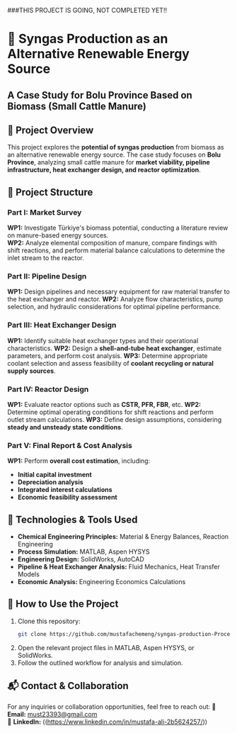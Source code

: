 ###THIS PROJECT IS GOING, NOT COMPLETED YET!!

# 🚀 Syngas Production as an Alternative Renewable Energy Source
## **A Case Study for Bolu Province Based on Biomass (Small Cattle Manure)**

## 📌 **Project Overview**
This project explores the **potential of syngas production** from biomass as an alternative renewable energy source. The case study focuses on **Bolu Province**, analyzing small cattle manure for **market viability, pipeline infrastructure, heat exchanger design, and reactor optimization**.

## 📂 **Project Structure**
### **Part I: Market Survey**
**WP1:** Investigate Türkiye's biomass potential, conducting a literature review on manure-based energy sources.  
**WP2:** Analyze elemental composition of manure, compare findings with shift reactions, and perform material balance calculations to determine the inlet stream to the reactor.

### **Part II: Pipeline Design**
**WP1:** Design pipelines and necessary equipment for raw material transfer to the heat exchanger and reactor.
**WP2:** Analyze flow characteristics, pump selection, and hydraulic considerations for optimal pipeline performance.

### **Part III: Heat Exchanger Design**
**WP1:** Identify suitable heat exchanger types and their operational characteristics.
**WP2:** Design a **shell-and-tube heat exchanger**, estimate parameters, and perform cost analysis.
**WP3:** Determine appropriate coolant selection and assess feasibility of **coolant recycling or natural supply sources**.

### **Part IV: Reactor Design**
**WP1:** Evaluate reactor options such as **CSTR, PFR, FBR**, etc.
**WP2:** Determine optimal operating conditions for shift reactions and perform outlet stream calculations.
**WP3:** Define design assumptions, considering **steady and unsteady state conditions**.

### **Part V: Final Report & Cost Analysis**
**WP1:** Perform **overall cost estimation**, including:
- **Initial capital investment**
- **Depreciation analysis**
- **Integrated interest calculations**
- **Economic feasibility assessment**

## 🔧 **Technologies & Tools Used**
- **Chemical Engineering Principles:** Material & Energy Balances, Reaction Engineering
- **Process Simulation:** MATLAB, Aspen HYSYS
- **Engineering Design:** SolidWorks, AutoCAD
- **Pipeline & Heat Exchanger Analysis:** Fluid Mechanics, Heat Transfer Models
- **Economic Analysis:** Engineering Economics Calculations

## 📜 **How to Use the Project**
1. Clone this repository:
   ```bash
   git clone https://github.com/mustafachemeng/syngas-production-Process.git
   ```
2. Open the relevant project files in MATLAB, Aspen HYSYS, or SolidWorks.
3. Follow the outlined workflow for analysis and simulation.

## 📬 **Contact & Collaboration**
For any inquiries or collaboration opportunities, feel free to reach out:
📧 **Email:** must23393@gmail.com  
🔗 **LinkedIn:** ((https://www.linkedin.com/in/mustafa-ali-2b5624257/))
